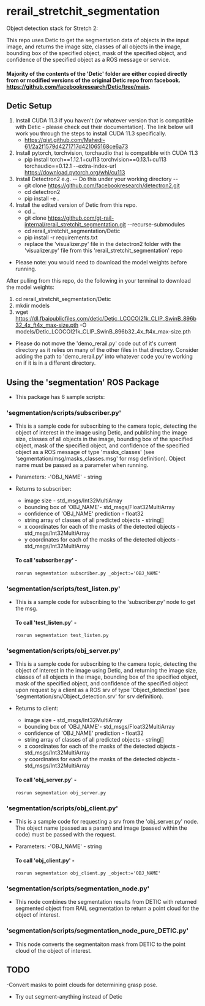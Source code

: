 # rerail_stretchit_segmentation
Object detection stack for Stretch 2:

This repo uses Detic to get the segmentation data of objects in the input image, and returns the image size, classes of all objects in the image, bounding box of the specified object, mask of the specified object, and confidence of the specified object as a ROS message or service.

#### Majority of the contents of the 'Detic' folder are either copied directly from or modified versions of the original Detic repo from facebook. https://github.com/facebookresearch/Detic/tree/main.

## Detic Setup
1. Install CUDA 11.3 if you haven't (or whatever version that is compatible with Detic - please check out their documentation). The link below will work you through the steps to install CUDA 11.3 specifically.
   - https://gist.github.com/Mahedi-61/2a2f1579d4271717d421065168ce6a73
2. Install pytorch, torchvision, torchaudio that is compatible with CUDA 11.3
   -  pip install torch==1.12.1+cu113 torchvision==0.13.1+cu113 torchaudio==0.12.1 --extra-index-url https://download.pytorch.org/whl/cu113
3. Install Detectron2 e.g.
   -- Do this under your working directory --
   - git clone https://github.com/facebookresearch/detectron2.git
   - cd detectron2
   - pip install -e .
4. Install the edited version of Detic from this repo.
   - cd ..
   - git clone https://github.com/gt-rail-internal/rerail_stretchit_segmentation.git --recurse-submodules
   - cd rerail_stretchit_segmentation/Detic
   - pip install -r requirements.txt
   - replace the 'visualizer.py' file in the detectron2 folder with the 'visualizer.py' file from this 'rerail_stretchit_segmentation' repo

- Please note: you would need to download the model weights before running.

After pulling from this repo, do the following in your terminal to download the model weights:
1. cd rerail_stretchit_segmentation/Detic
2. mkdir models
4. wget https://dl.fbaipublicfiles.com/detic/Detic_LCOCOI21k_CLIP_SwinB_896b32_4x_ft4x_max-size.pth -O models/Detic_LCOCOI21k_CLIP_SwinB_896b32_4x_ft4x_max-size.pth

- Please do not move the 'demo_rerail.py' code out of it's current directory as it relies on many of the other files in that directory. Consider adding the path to 'demo_rerail.py' into whatever code you're working on if it is in a different directory.


## Using the 'segmentation' ROS Package
- This package has 6 sample scripts:
  
### 'segmentation/scripts/subscriber.py'
- This is a sample code for subscribing to the camera topic, detecting the object of interest in the image using Detic, and publishing the image size, classes of all objects in the image, bounding box of the specified object, mask of the specified object, and confidence of the specified object as a ROS message of type 'masks_classes' (see 'segmentation/msg/masks_classes.msg' for msg definition). Object name must be passed as a parameter when running.
- Parameters:
     -'OBJ_NAME' -  string
- Returns to subscriber:
     - image size - std_msgs/Int32MultiArray
     - bounding box of 'OBJ_NAME'- std_msgs/Float32MultiArray
     - confidence of 'OBJ_NAME' prediction - float32
     - string array of classes of all predicted objects - string[]
     - x coordinates for each of the masks of the detected objects - std_msgs/Int32MultiArray
     - y coordinates for each of the masks of the detected objects - std_msgs/Int32MultiArray
       
   #### To call 'subscriber.py' -
  ```
  rosrun segmentation subscriber.py _object:='OBJ_NAME'
  ```
  
### 'segmentation/scripts/test_listen.py'
- This is a sample code for subscribing to the 'subscriber.py' node to get the msg.

   #### To call 'test_listen.py' -
  ```
  rosrun segmentation test_listen.py
  ```

### 'segmentation/scripts/obj_server.py' 
- This is a sample code for subscribing to the camera topic, detecting the object of interest in the image using Detic, and returning the image size, classes of all objects in the image, bounding box of the specified object, mask of the specified object, and confidence of the specified object upon request by a client as a ROS srv of type 'Object_detection' (see 'segmentation/srv/Object_detection.srv' for srv definition).
- Returns to client:
     - image size - std_msgs/Int32MultiArray
     - bounding box of 'OBJ_NAME'- std_msgs/Float32MultiArray
     - confidence of 'OBJ_NAME' prediction - float32
     - string array of classes of all predicted objects - string[]
     - x coordinates for each of the masks of the detected objects - std_msgs/Int32MultiArray
     - y coordinates for each of the masks of the detected objects - std_msgs/Int32MultiArray

   #### To call 'obj_server.py' -
  ```
  rosrun segmentation obj_server.py
  ```

### 'segmentation/scripts/obj_client.py' 
- This is a sample code for requesting a srv from the 'obj_server.py' node. The object name (passed as a param) and image (passed within the code) must be passed with the request.
- Parameters:
     -'OBJ_NAME' -  string

   #### To call 'obj_client.py' -
  ```
  rosrun segmentation obj_client.py _object:='OBJ_NAME'
  ```
### 'segmentation/scripts/segmentation_node.py'
- This node combines the segmentation results from DETIC with returned segmented object from RAIL segmentation to return a point cloud for the object of interest.   

### 'segmentation/scripts/segmentation_node_pure_DETIC.py'
- This node converts the segmentaiton mask from DETIC to the point cloud of the object of interest.
  
## TODO
-Convert masks to point clouds for determining grasp pose.
- Try out segment-anything instead of Detic
